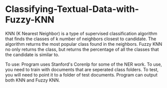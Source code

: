 # Classifying-Textual-Data-with-Fuzzy-KNN

KNN (K Nearest Neighbor) is a type of supervised classification algorithm that finds the classes of k number of neighbors closest to candidate. The algorithm returns the most popular class found in the neighbors. Fuzzy KNN no only returns the class, but returns the percentage of all the classes that the candidate is similar to.

To use:
Program uses Stanford's Corenlp for some of the NER work.
To use, you need to train with documents that are seperated class folders.
To test, you will need to point it to a folder of test documents.
Program can output both KNN and Fuzzy KNN.
